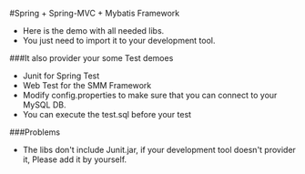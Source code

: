 #Spring + Spring-MVC + Mybatis Framework
- Here is the demo with all needed libs.
- You just need to import it to your development tool.

###It also provider your some Test demoes
- Junit for Spring Test
- Web Test for the SMM Framework
- Modify config.properties  to make sure that you can connect to your MySQL DB.
- You can execute the test.sql before your test

###Problems
- The libs don't include Junit.jar, if your development tool doesn't provider it, Please add it by yourself.
